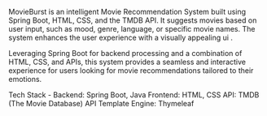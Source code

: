 MovieBurst is an intelligent Movie Recommendation System built using Spring Boot, HTML, CSS, and the TMDB API. It suggests movies based on user input, such as mood, genre, language, or specific movie names. The system enhances the user experience with a visually appealing ui .

Leveraging Spring Boot for backend processing and a combination of HTML, CSS, and APIs, this system 
provides a seamless and interactive experience for users looking for movie recommendations tailored to their emotions. 

Tech Stack -
Backend: Spring Boot, Java
Frontend: HTML, CSS
API: TMDB (The Movie Database) API
Template Engine: Thymeleaf  

